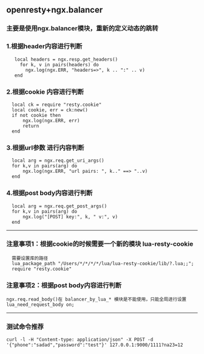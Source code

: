 ## openresty+ngx.balancer

### 主要是使用ngx.balancer模块，重新的定义动态的跳转

### 1.根据header内容进行判断
 ```   
    local headers = ngx.resp.get_headers()
      for k, v in pairs(headers) do
        ngx.log(ngx.ERR, "headers=>", k .. ":" .. v)
    end
```  

### 2.根据cookie 内容进行判断
```  
  local ck = require "resty.cookie"
  local cookie, err = ck:new()
  if not cookie then
      ngx.log(ngx.ERR, err)
      return
  end
```

### 3.根据url参数 进行内容判断
```
  local arg = ngx.req.get_uri_args()
  for k,v in pairs(arg) do
      ngx.log(ngx.ERR, "url pairs: ", k.." ==> "..v)
  end
```

###

### 4.根据post body内容进行判断
```
  local arg = ngx.req.get_post_args()
  for k,v in pairs(arg) do
      ngx.log("[POST] key:", k, " v:", v)
  end
```
---------------
### 注意事项1：根据cookie的时候需要一个新的模块 lua-resty-cookie
```
  需要设置库的路径
  lua_package_path "/Users/*/*/*/*/lua/lua-resty-cookie/lib/?.lua;;";
  require "resty.cookie"
```

### 注意事项2：根据post body内容进行判断
```
ngx.req.read_body()在 balancer_by_lua_* 模块是不能使用，只能全局进行设置
lua_need_request_body on;
```

-------
### 测试命令推荐
```
curl -l -H "Content-type: application/json" -X POST -d '{"phone":"sadad","password":"test"}' 127.0.0.1:9000/1111?na23=12
```
